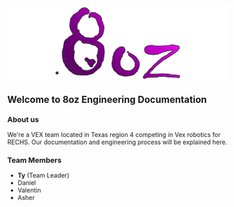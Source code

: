 ![logo](/img/logo3.png)  
## Welcome to 8oz Engineering Documentation

### About us  <!-- DON'T FILL PRIVATE DETAILS ABOUT TEAM UNTIL REPOSITORY GOES PRIVATE -->
We're a VEX team located in Texas region 4 competing in Vex robotics for RECHS. Our documentation and engineering process will be explained here. 

### Team Members 
* **Ty** (Team Leader)
* Daniel
* Valentin
* Asher

<!-- #### 
The package can be found on pypi
```bash
pip install hello-pkg
``` -->

<!-- ```python # Code segment test
>>> import hello-pkg
``` -->
